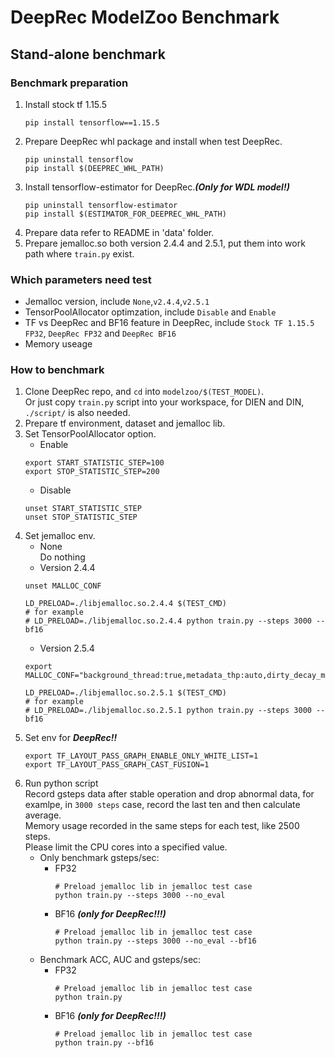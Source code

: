 # DeepRec ModelZoo Benchmark
## Stand-alone benchmark
### Benchmark preparation
1. Install stock tf 1.15.5  
    ```
    pip install tensorflow==1.15.5
    ```
2. Prepare DeepRec whl package and install when test DeepRec.
   ```
   pip uninstall tensorflow
   pip install $(DEEPREC_WHL_PATH)   
   ```
3. Install tensorflow-estimator for DeepRec.***(Only for WDL model!)*** 
   ```
   pip uninstall tensorflow-estimator
   pip install $(ESTIMATOR_FOR_DEEPREC_WHL_PATH)
   ```
4. Prepare data refer to README in 'data' folder.
5. Prepare jemalloc.so both version 2.4.4 and 2.5.1, put them into work path where `train.py` exist.

### Which parameters need test
- Jemalloc version, include `None`,`v2.4.4`,`v2.5.1`
- TensorPoolAllocator optimzation, include `Disable` and `Enable`
- TF vs DeepRec and BF16 feature in DeepRec, include `Stock TF 1.15.5 FP32`, `DeepRec FP32` and `DeepRec BF16`
- Memory useage

### How to benchmark
1. Clone DeepRec repo, and `cd` into `modelzoo/$(TEST_MODEL)`.  
   Or just copy `train.py` script into your workspace, for DIEN and DIN, `./script/` is also needed.
2. Prepare tf environment, dataset and jemalloc lib.
3. Set TensorPoolAllocator option.
   - Enable
    ```
    export START_STATISTIC_STEP=100
    export STOP_STATISTIC_STEP=200
    ```
   - Disable
    ```
    unset START_STATISTIC_STEP
    unset STOP_STATISTIC_STEP
    ```
4. Set jemalloc env.
   - None  
    Do nothing
   - Version 2.4.4  
    ```
    unset MALLOC_CONF

    LD_PRELOAD=./libjemalloc.so.2.4.4 $(TEST_CMD)
    # for example
    # LD_PRELOAD=./libjemalloc.so.2.4.4 python train.py --steps 3000 --bf16
    ```  
   - Version 2.5.4
    ```
    export MALLOC_CONF="background_thread:true,metadata_thp:auto,dirty_decay_ms:60000,muzzy_decay_ms:60000"

    LD_PRELOAD=./libjemalloc.so.2.5.1 $(TEST_CMD)
    # for example
    # LD_PRELOAD=./libjemalloc.so.2.5.1 python train.py --steps 3000 --bf16
    ```
5. Set env for ***DeepRec!!***
   ```
   export TF_LAYOUT_PASS_GRAPH_ENABLE_ONLY_WHITE_LIST=1
   export TF_LAYOUT_PASS_GRAPH_CAST_FUSION=1
   ```
6. Run python script  
    Record gsteps data after stable operation and drop abnormal data, for examlpe, in `3000 steps` case, record the last ten and then calculate average.  
    Memory usage recorded in the same steps for each test, like 2500 steps.  
    Please limit the CPU cores into a specified value.
   - Only benchmark gsteps/sec:
     - FP32
        ```
        # Preload jemalloc lib in jemalloc test case
        python train.py --steps 3000 --no_eval
        ```
     - BF16 ***(only for DeepRec!!!)***
        ```
        # Preload jemalloc lib in jemalloc test case
        python train.py --steps 3000 --no_eval --bf16
        ```
   - Benchmark ACC, AUC and gsteps/sec:
     - FP32
        ```
        # Preload jemalloc lib in jemalloc test case
        python train.py
        ```
     - BF16 ***(only for DeepRec!!!)***
        ```
        # Preload jemalloc lib in jemalloc test case
        python train.py --bf16
        ```
